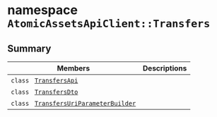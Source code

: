 # namespace `AtomicAssetsApiClient::Transfers` 

## Summary

 Members                                | Descriptions                                
----------------------------------------|---------------------------------------------
`class ` [`TransfersApi`](AtomicAssetsApiClient--Transfers--TransfersApi.md) | 
`class ` [`TransfersDto`](AtomicAssetsApiClient--Transfers--TransfersDto.md) | 
`class ` [`TransfersUriParameterBuilder`](AtomicAssetsApiClient--Transfers--TransfersUriParameterBuilder.md) | 

